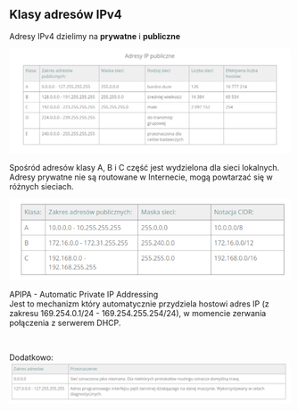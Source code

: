 ## Klasy adresów IPv4  

Adresy IPv4 dzielimy na **prywatne** i **publiczne**  

<img src=images/ipv4_pub.png alt="isolated" width=""/>  

<br />  

Spośród adresów klasy A, B i C część jest wydzielona dla sieci lokalnych.  
Adresy prywatne nie są routowane w Internecie, mogą powtarzać się w różnych sieciach.  

<img src=images/ipv4_priv.png alt="isolated" width=""/>  

<br/>  

APIPA - Automatic Private IP Addressing  
Jest to mechanizm który automatycznie przydziela hostowi adres IP (z zakresu 169.254.0.1/24 - 169.254.255.254/24), w momencie zerwania połączenia z serwerem DHCP.  

<br/>

Dodatkowo:  
<img src=images/addon.png alt="isolated" width=""/>  
